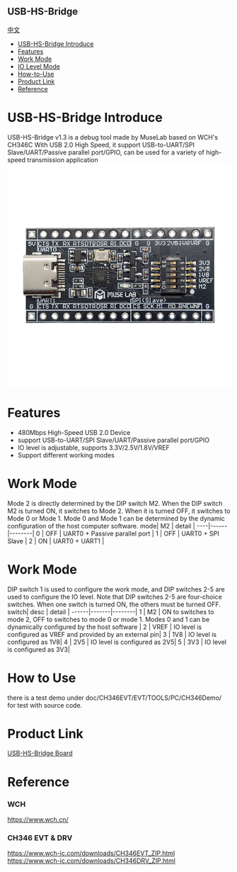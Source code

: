 USB-HS-Bridge
-----------
[中文](./README_cn.md)
* [USB-HS-Bridge Introduce](#usb-hs-bridge-introduce) 
* [Features](#Features)
* [Work Mode](#work-mode)
* [IO Level Mode](#io-level-mode)
* [How-to-Use](#how-to-use)
* [Product Link](#Product-Link)
* [Reference](#Reference)


# USB-HS-Bridge Introduce
USB-HS-Bridge v1.3 is a debug tool made by MuseLab based on WCH's CH346C With USB 2.0 High Speed, it support USB-to-UART/SPI Slave/UART/Passive parallel port/GPIO, can be used for a variety of high-speed transmission application
![1](https://github.com/wuxx/USB-HS-Bridge/blob/master/doc/CH346-1.jpg)

# Features
- 480Mbps High-Speed USB 2.0 Device
- support USB-to-UART/SPI Slave/UART/Passive parallel port/GPIO
- IO level is adjustable, supports 3.3V/2.5V/1.8V/VREF
- Support different working modes
 
# Work Mode
Mode 2 is directly determined by the DIP switch M2. When the DIP switch M2 is turned ON, it switches to Mode 2. When it is turned OFF, it switches to Mode 0 or Mode 1. Mode 0 and Mode 1 can be determined by the dynamic configuration of the host computer software.
mode|  M2  | detail |
----|------|--------|
0   |  OFF | UART0 + Passive parallel port |
1   |  OFF | UART0 + SPI Slave             |
2   |  ON  | UART0 + UART1                 |

# Work Mode
DIP switch 1 is used to configure the work mode, and DIP switches 2-5 are used to configure the IO level. Note that DIP switches 2-5 are four-choice switches. When one switch is turned ON, the others must be turned OFF.
switch|  desc | detail |
------|-------|--------|
1     |  M2   | ON to switches to mode 2, OFF to switches to mode 0 or mode 1. Modes 0 and 1 can be dynamically configured by the host software |
2     |  VREF | IO level is configured as VREF and provided by an external pin|
3     |  1V8  | IO level is configured as 1V8|
4     |  2V5  | IO level is configured as 2V5|
5     |  3V3  | IO level is configured as 3V3|


# How to Use
there is a test demo under doc/CH346EVT/EVT/TOOLS/PC/CH346Demo/ for test with source code.

# Product Link
[USB-HS-Bridge Board](https://www.aliexpress.com/item/1005004685449797.html?spm=5261.ProductManageOnline.0.0.158c4edffnRuaN)

# Reference
### WCH
https://www.wch.cn/
### CH346 EVT & DRV
https://www.wch-ic.com/downloads/CH346EVT_ZIP.html  
https://www.wch-ic.com/downloads/CH346DRV_ZIP.html
